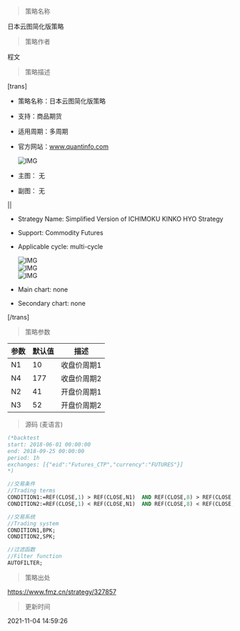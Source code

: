 
> 策略名称

日本云图简化版策略

> 策略作者

程文

> 策略描述

[trans]
- 策略名称：日本云图简化版策略
- 支持：商品期货
- 适用周期：多周期
- 官方网站：www.quantinfo.com

  ![IMG](https://www.fmz.cn/upload/asset/8f499518ffb1876478917e564e9b7a71.png) 

- 主图：
  无

- 副图：
  无

||

- Strategy Name: Simplified Version of ICHIMOKU KINKO HYO Strategy
- Support: Commodity Futures
- Applicable cycle: multi-cycle

  ![IMG](https://www.fmz.cn/upload/asset/6f4c8ca3330841b05f7fb0fcf311f7e0.png)  
  ![IMG](https://www.fmz.cn/upload/asset/bb88fe6d9191768a71c29361ed5cc0f3.png)  
  ![IMG](https://www.fmz.cn/upload/asset/1ce2e5d93a05cb49c0bd9a7113deeb0c.png) 

- Main chart: 
  none

- Secondary chart: 
  none

[/trans]

> 策略参数



|参数|默认值|描述|
|----|----|----|
|N1|10|收盘价周期1|closing price Cycle 1|
|N4|177|收盘价周期2|closing price Cycle 2|
|N2|41|开盘价周期1|opening price cycle 1|
|N3|52|开盘价周期2|opening price cycle 2|


> 源码 (麦语言)

``` pascal
(*backtest
start: 2018-06-01 00:00:00
end: 2018-09-25 00:00:00
period: 1h
exchanges: [{"eid":"Futures_CTP","currency":"FUTURES"}]
*)

//交易条件
//Trading terms
CONDITION1:=REF(CLOSE,1) > REF(CLOSE,N1)  AND REF(CLOSE,8) > REF(CLOSE,N4) AND CLOSE > OPEN AND REF(CLOSE,137)>REF(OPEN,N2) AND CLOSE > REF(OPEN,N3);
CONDITION2:=REF(CLOSE,1) < REF(CLOSE,N1)  AND REF(CLOSE,8) < REF(CLOSE,N4) AND CLOSE < OPEN AND REF(CLOSE,137)<REF(OPEN,N2) AND CLOSE < REF(OPEN,N3);

//交易系统
//Trading system
CONDITION1,BPK;
CONDITION2,SPK;

//过滤函数
//Filter function
AUTOFILTER;
```

> 策略出处

https://www.fmz.cn/strategy/327857

> 更新时间

2021-11-04 14:59:26
